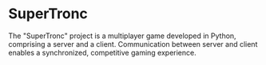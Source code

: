 # SuperTronc
The "SuperTronc" project is a multiplayer game developed in Python, comprising a server and a client. Communication between server and client enables a synchronized, competitive gaming experience.
